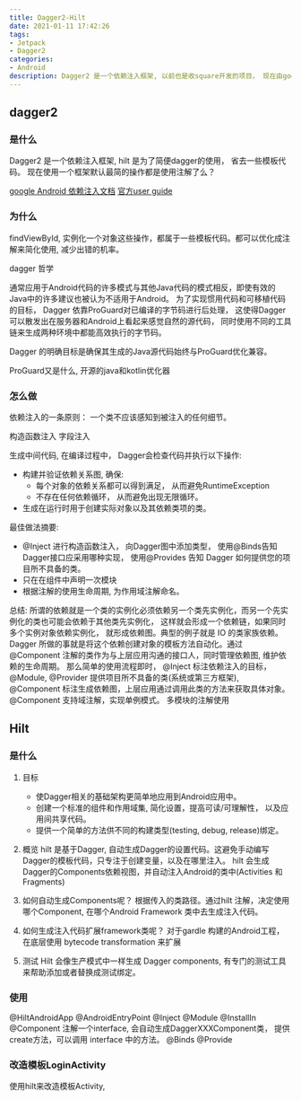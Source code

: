 ```yaml
---
title: Dagger2-Hilt
date: 2021-01-11 17:42:26
tags:
- Jetpack
- Dagger2
categories:
- Android
description: Dagger2 是一个依赖注入框架, 以前也是收square开发的项目， 现在由google维护， 集成到了Jetpack套件中，依赖注入框架，还是能节省不少模板代码的。 Dagger2的使用相对复杂，没有流行起来，因此又出了一个hilt框架， 基于dagger, 省去使用dagger创建模板代码的部分，使用注解代替。
---
```


## dagger2
### 是什么
Dagger2 是一个依赖注入框架, hilt 是为了简便dagger的使用， 省去一些模板代码。
现在使用一个框架默认最简的操作都是使用注解了么？

[google Android 依赖注入文档](https://developer.android.com/training/dependency-injection/manual?hl=zh-cn)
[官方user guide](https://dagger.dev/dev-guide/android)


### 为什么

findViewById, 实例化一个对象这些操作，都属于一些模板代码。都可以优化成注解来简化使用, 减少出错的机率。

dagger 哲学

通常应用于Android代码的许多模式与其他Java代码的模式相反，即使有效的Java中的许多建议也被认为不适用于Android。 
为了实现惯用代码和可移植代码的目标， Dagger 依靠ProGuard对已编译的字节码进行后处理， 
这使得Dagger可以散发出在服务器和Android上看起来感觉自然的源代码，
同时使用不同的工具链来生成两种环境中都能高效执行的字节码。

Dagger 的明确目标是确保其生成的Java源代码始终与ProGuard优化兼容。

ProGuard又是什么,
	开源的java和kotlin优化器

### 怎么做

依赖注入的一条原则： 一个类不应该感知到被注入的任何细节。

构造函数注入
字段注入

生成中间代码, 在编译过程中， Dagger会检查代码并执行以下操作:
* 构建并验证依赖关系图, 确保:
	* 每个对象的依赖关系都可以得到满足， 从而避免RuntimeException
	* 不存在任何依赖循环， 从而避免出现无限循环。
* 生成在运行时用于创建实际对象以及其依赖类项的类。

最佳做法摘要:
* @Inject 进行构造函数注入， 向Dagger图中添加类型， 使用@Binds告知Dagger接口应采用哪种实现， 使用@Provides 告知 Dagger 如何提供您的项目所不具备的类。
* 只在在组件中声明一次模块
* 根据注解的使用生命周期, 为作用域注解命名。

总结:
所谓的依赖就是一个类的实例化必须依赖另一个类先实例化，而另一个先实例化的类也可能会依赖于其他类先实例化， 这样就会形成一个依赖链，如果同时多个实例对象依赖实例化， 就形成依赖图。典型的例子就是 IO 的类家族依赖。
Dagger 所做的事就是将这个依赖创建对象的模板方法自动化。通过@Component 注解的类作为与上层应用沟通的接口人，同时管理依赖图, 维护依赖的生命周期。
那么简单的使用流程即时， @Inject 标注依赖注入的目标， @Module, @Provider 提供项目所不具备的类(系统或第三方框架), @Component 标注生成依赖图，上层应用通过调用此类的方法来获取具体对象。
@Component 支持域注解，实现单例模式。
多模块的注解使用

## Hilt
### 是什么
1. 目标
	* 使Dagger相关的基础架构更简单地应用到Android应用中。
	* 创建一个标准的组件和作用域集, 简化设置，提高可读/可理解性， 以及应用间共享代码。
	* 提供一个简单的方法供不同的构建类型(testing, debug, release)绑定。

2. 概览
hilt 是基于Dagger, 自动生成Dagger的设置代码。这避免手动编写Dagger的模板代码，只专注于创建变量，以及在哪里注入。
hilt 会生成 Dagger的Components依赖视图，并自动注入Android的类中(Activities 和 Fragments)

3. 如何自动生成Components呢？
根据传入的类路径。通过hilt 注解，决定使用哪个Component, 在哪个Android Framework 类中去生成注入代码。 

4. 如何生成注入代码扩展framework类呢？ 
对于gardle 构建的Android工程，在底层使用 bytecode transformation 来扩展

5. 测试
Hilt 会像生产模式中一样生成 Dagger components, 有专门的测试工具来帮助添加或者替换成测试绑定。

### 使用

@HiltAndroidApp
@AndroidEntryPoint
@Inject
@Module
@InstallIn
@Component
	注解一个interface, 会自动生成DaggerXXXComponent类， 提供create方法，可以调用 interface 中的方法。
@Binds
@Provide

### 改造模板LoginActivity

使用hilt来改造模板Activity, 


